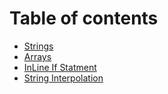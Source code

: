 # Table of contents

* [Strings](README.md)
* [Arrays](arrays.md)
* [InLine If Statment](inline-if-statment.md)
* [String Interpolation](string-interpolation.md)
